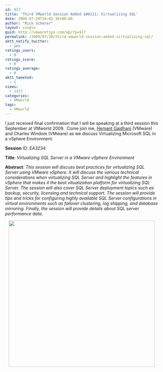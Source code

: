 ```yaml
---
id: 917
title: 'Third VMworld Session Added &#8211; Virtualizing SQL'
date: 2009-07-20T16:02:38+00:00
author: "Rick Scherer"
layout: single
guid: http://vmwaretips.com/wp/?p=917
permalink: /2009/07/20/third-vmworld-session-added-virtualizing-sql/
aktt_notify_twitter:
  - yes
ratings_users:
  - 0
ratings_score:
  - 0
ratings_average:
  - 0
aktt_tweeted:
  - 1
views:
  - 1317
categories:
  - VMworld
tags:
  - VMworld
---
```

I just received final confirmation that I will be speaking at a third session this September at VMworld 2009.  Come join me, <a href="http://communities.vmware.com/blogs/hemantgaidhani" target="_blank">Hemant Gaidhani</a> (VMware) and Charles Windom (VMware) as we discuss Virtualizing Microsoft SQL in a vSphere Environment.

**Session** ID: _EA3234_
  
**Title**: _Virtualizing SQL Server in a VMware vSphere Environment_
  
**Abstract**: _This session will discuss best practices for virtualizing SQL Server using VMware vSphere. It will discuss the various technical considerations when virtualizing SQL Server and highlight the features in vSphere that makes it the best vitualization platform for virtualizing SQL Server. The session will also cover SQL Server deployment topics such as backup, security, licensing and technical support. The session will provide tips and tricks for configuring highly available SQL Server configurations in virtual environments such as failover clustering, log shipping, and database mirroring. Finally, the session will provide details about SQL server performance data._

<p style="text-align: center;">
  <a href="http://www.vmworld.com/registration.jspa" target="_blank"><img class="aligncenter" style="border: 0pt none;" src="http://www.vmworld.com/images/vmw09/hero_vmworld2009.gif" alt="" width="480" /></a>
</p>